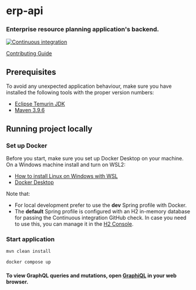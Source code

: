 erp-api
=============

### Enterprise resource planning application's backend.

[![Continuous integration](https://github.com/Netsurfclub/erp-api/actions/workflows/build.yml/badge.svg)](https://github.com/Netsurfclub/erp-api/actions/workflows/build.yml)

[Contributing Guide](.github/CONTRIBUTING.md)

Prerequisites
-------------

To avoid any unexpected application behaviour, make sure you have installed the following tools with the proper version numbers:

- [Eclipse Temurin JDK](https://adoptium.net/temurin/releases)
- [Maven 3.9.6](https://maven.apache.org/download.cgi)

Running project locally
-----------------------

### Set up Docker

Before you start, make sure you set up Docker Desktop on your machine. On a Windows machine install and turn on WSL2:

- [How to install Linux on Windows with WSL](https://learn.microsoft.com/en-us/windows/wsl/install)
- [Docker Desktop](https://www.docker.com/products/docker-desktop)

Note that:

- For local development prefer to use the **dev** Spring profile with Docker.
- The **default** Spring profile is configured with an H2 in-memory database for passing the Continuous integration GitHub check. In case you need to use this, you can manage it in the [H2 Console](http://localhost:8080/h2-console).

### Start application

```bash
mvn clean install

docker compose up
```

#### To view GraphQL queries and mutations, open [GraphiQL](http://localhost:8080/graphiql) in your web browser.

